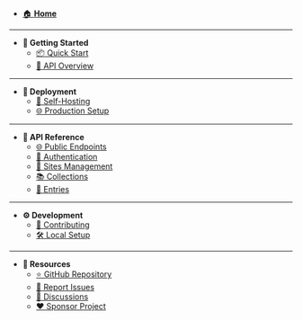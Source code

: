 - [🏠 **Home**](/)

---

- **🚀 Getting Started**
  - [📦 Quick Start](getting-started.md)
  - [🔌 API Overview](api.md#public-data-access)

---

- **🐳 Deployment**
  - [🔧 Self-Hosting](self-hosting.md)
  - [🌐 Production Setup](self-hosting.md#mapping-your-domain--enabling-https)

---

- **📖 API Reference**
  - [🌐 Public Endpoints](api.md#public-data-access)
  - [🔐 Authentication](api.md#authentication-endpoints)
  - [🏢 Sites Management](api.md#sites-management)
  - [📚 Collections](api.md#collections-management)
  - [📝 Entries](api.md#entries-management)

---

- **⚙️ Development**
  - [🤝 Contributing](development.md)
  - [🛠️ Local Setup](development.md#development-environment)

---

- **🔗 Resources**
  - [⭐ GitHub Repository](https://github.com/snowztech/barecms)
  - [🐛 Report Issues](https://github.com/snowztech/barecms/issues)
  - [💬 Discussions](https://github.com/snowztech/barecms/discussions)
  - [❤️ Sponsor Project](https://github.com/sponsors/lucasnevespereira)
